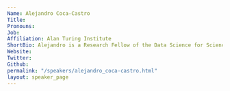 ```yaml
---
Name: Alejandro Coca-Castro
Title: 
Pronouns:  
Job: 
Affiliation: Alan Turing Institute
ShortBio: Alejandro is a Research Fellow of the Data Science for Science and Humanities and Honorary Member of the Tools, Practices and Systems programmes at The Alan Turing Institute. He holds a PhD in Physical Geography with a MSc. in Environmental Monitoring, Modelling and Management at King’s College London. He has 11+ years of experience in applied artificial intelligence and data science for Earth Systems, Agricultural and Environmental sciences. He has contributed to a wide variety of international institutions in the public, research and industry sectors developing pipelines and tools to process and analyse data (spatial and non-spatial) for decision making. When he is not too busy doing geeky things, Alejandro enjoys reading sci-fi books, cycling and coffee tasting.
Website: 
Twitter: 
Github: 
permalink: "/speakers/alejandro_coca-castro.html"
layout: speaker_page
---
```



